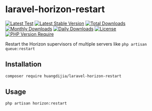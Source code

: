 # laravel-horizon-restart

[![Latest Test](https://github.com/huangdijia/laravel-horizon-restart/workflows/tests/badge.svg)](https://github.com/huangdijia/laravel-horizon-restart/actions)
[![Latest Stable Version](https://poser.pugx.org/huangdijia/laravel-horizon-restart/v)](https://packagist.org/packages/huangdijia/laravel-horizon-restart)
[![Total Downloads](https://poser.pugx.org/huangdijia/laravel-horizon-restart/downloads)](https://packagist.org/packages/huangdijia/laravel-horizon-restart)
[![Monthly Downloads](https://poser.pugx.org/huangdijia/laravel-horizon-restart/d/monthly)](https://packagist.org/packages/huangdijia/laravel-horizon-restart)
[![Daily Downloads](https://poser.pugx.org/huangdijia/laravel-horizon-restart/d/daily)](https://packagist.org/packages/huangdijia/laravel-horizon-restart)
[![License](https://poser.pugx.org/huangdijia/laravel-horizon-restart/license)](https://packagist.org/packages/huangdijia/laravel-horizon-restart)
[![PHP Version Require](https://poser.pugx.org/huangdijia/laravel-horizon-restart/require/php)](https://packagist.org/packages/huangdijia/laravel-horizon-restart)

Restart the Horizon supervisors of multiple servers like `php artisan queue:restart`

## Installation

```bash
composer require huangdijia/laravel-horizon-restart
```

## Usage

```bash
php artisan horizon:restart
```

